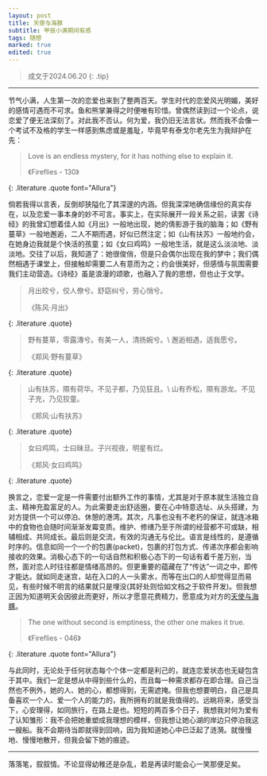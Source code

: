 ```yaml
---
layout: post
title: 天使与海豚
subtitle: 甲辰小满期间有感
tags: 随想
marked: true
edited: true
---
```


> 成文于2024.06.20
{: .tip}

---

节气小满，人生第一次的恋爱也来到了整两百天。学生时代的恋爱风光明媚，美好的感情可遇而不可求。鱼和熊掌兼得之时便唯有珍惜。曾偶然读到过一个论点，说恋爱了便无法深刻了。对此我不否认。何为爱，我仍旧无法言状。然而我不会像一个考试不及格的学生一样感到焦虑或是羞耻，毕竟早有泰戈尔老先生为我辩护在先：

> Love is an endless mystery, for it has nothing else to explain it.
> <footer>《Fireflies - 130》</footer>
{: .literature .quote font="Allura"}

倘若我得以言表，反倒却狭隘化了其深邃的内涵。但我深深地确信缘份的真实存在，以及恋爱一事本身的妙不可言。事实上，在实际展开一段关系之前，读罢《诗经》的我曾幻想着佳人如《月出》一般地出现，她的倩影游于我的脑海；如《野有蔓草》一般地邂逅，二人不期而遇，好似已然注定；如《山有扶苏》一般地约会，在她身边我就是个快活的孩童；如《女曰鸡鸣》一般地生活，就是这么淡淡地、淡淡地。交往了以后，我知道了：她很俊俏，但是只会偶尔出现在我的梦中；我们偶然相遇于课堂上，但接触却需要二人有意而为之；约会很美好，但感情与氛围需要我们主动营造。《诗经》虽是浪漫的颂歌，也融入了我的思想，但也止于文学。

> 月出皎兮，佼人僚兮。舒窈纠兮，劳心悄兮。
> <footer>《陈风·月出》</footer>
{: .literature .quote}

> 野有蔓草，零露漙兮。有美一人，清扬婉兮。\\
> 邂逅相遇，适我愿兮。
> <footer>《郑风·野有蔓草》</footer>
{: .literature .quote}

> 山有扶苏，隰有荷华。不见子都，乃见狂且。\\
> 山有乔松，隰有游龙。不见子充，乃见狡童。
> <footer>《郑风·山有扶苏》</footer>
{: .literature .quote}

> 女曰鸡鸣，士曰昧旦。子兴视夜，明星有烂。
> <footer>《郑风·女曰鸡鸣》</footer>
{: .literature .quote}

换言之，恋爱一定是一件需要付出额外工作的事情，尤其是对于原本就生活独立自主、精神充盈富足的人。为此需要走出舒适圈，要在心中特意选址、从头搭建，为对方提供一个可以停泊、休憩的港湾。其次，凡事也没有不老朽的保证，就连冰箱中的食物也会随时间渐渐发霉变质。维护、修缮乃至于所谓的经营都不可或缺，相辅相成、共同成长。最后则是交流，有效的沟通无与伦比。语言是线性的，是遵循时序的。信息如同一个一个的包裹(packet)，包裹的打包方式、传递次序都会影响接收的效果。消极心态下的一句话自然和积极心态下的一句话有着千差万别，当然，面对恋人时往往都是情绪高昂的。但更重要的蕴藏在了“传达”一词之中，即传才能达。就如同走迷宫，站在入口的人一头雾水，而等在出口的人却觉得显而易见，有些时候不明言的结果就只是埋没(其好处则恰如文档之于软件开发)。但我想正因为知道明天会因彼此而更好，所以才愿意花费精力，愿意成为对方的[天使与海豚](https://www.youtube.com/watch?v=G1fAJeq3JD8)。

> The one without second is emptiness, the other one makes it true.
> <footer>《Fireflies - 046》</footer>
{: .literature .quote font="Allura"}

与此同时，无论处于任何状态每个个体一定都是利己的，就连恋爱状态也无疑包含于其中。我们一定是想从中得到些什么的，而且每一种需求都存在即合理。自己当然也不例外，她的人、她的心，都想得到，无需遮掩。但我也想要明白，自己是具备喜欢一个人、爱一个人的能力的，我所拥有的就是我值得的。远眺将来，感受当下，心安理得，如同旅行，在路上是也。短短的两百多个日子，我想我对何为爱有了认知雏形：我不会把她重塑成我理想的模样，但我想让她心湖的岸边只停泊我这一艘船。我不会期待当即就得到回响，因为我知道她心中已泛起了涟漪。就慢慢地、慢慢地散开，但我会留下她的痕迹。

---

落落笔，叙叙情。不论显得幼稚还是杂乱，若是再读时能会心一笑那便足矣。
